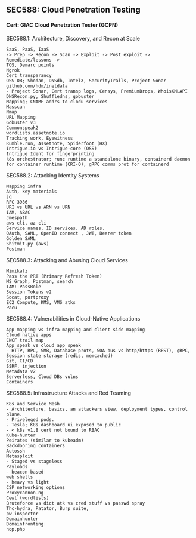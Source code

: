 ## SEC588: Cloud Penetration Testing

#### Cert: GIAC Cloud Penetration Tester (GCPN)

SEC588.1: Architecture, Discovery, and Recon at Scale
```
SaaS, PaaS, IaaS
-> Prep -> Recon -> Scan -> Exploit -> Post exploit -> Remediate/lessons ->
TOS, Demarc points
Ngrok
Cert transparancy
OSS DB; Shodan, DNSdb, IntelX, SecurityTrails, Project Sonar
github.com/hdm/inetdata
- Project Sonar, Cert transp logs, Censys, PremiumDrops, WhoisXMLAPI
DNSRecon.py, Shuffledns, gobuster
Mapping; CNAME addrs to clodu services
Masscan
Nmap
URL Mapping
Gobuster v3
Commonspeak2
wordlists.assetnote.io
Tracking work, Eyewitness
Rumble.run, Assetnote, Spiderfoot (HX)
Intrigue.io vs Intrigue-core (OSS)
Intrigue Ident for fingerprinting
k8s orchestrator; runc runtime a standalone binary, containerd daemon for container runtime (CRI-O), gRPC comms prot for containerd
```
SEC588.2: Attacking Identity Systems
```
Mapping infra
Auth, key materials
jq
RFC 3986
URI vs URL vs ARN vs URN
IAM, ABAC
Jmespath
aws cli, az cli
Service names, ID services, AD roles.
OAuth, SAML, OpenID connect , JWT, Bearer token
Golden SAML
Shitmit.py (aws)
Postman
```
SEC588.3: Attacking and Abusing Cloud Services
```
Mimikatz
Pass the PRT (Primary Refresh Token)
MS Graph, Postman, search
IAM: PassRole
Session Tokens v2
Socat, portproxy
EC2 Compute, KMS, VMS atks
Pacu
```
SEC588.4: Vulnerabilities in Cloud-Native Applications
```
App mapping vs infra mapping and client side mapping
Cloud native apps
CNCF trail map
App speak vs cloud app speak
- HTTP, RPC, SMB, Database prots, SOA bus vs http/https (REST), gRPC, Session state storage (redis, memcached)
Git, CI/CD
SSRF, injection
Metadata v2 
Serverless, Cloud DBs vulns
Containers
```
SEC588.5: Infrastructure Attacks and Red Teaming
```
K8s and Service Mesh
- Architecture, basics, an attackers view, deployment types, control plane.
- Priveleged pods.
- Tesla; K8s dashboard ui exposed to public 
- < k8s v1.8 cert not bound to RBAC
Kube-hunter
Peirates (similar to kubeadm)
Backdooring containers
Autossh
Metasploit
- Staged vs stageless
Payloads
- beacon based
web shells
- heavy vs light
CSP networking options
Proxycannon-ng
Cewl (wordlists)
Bruteforce vs dict atk vs cred stuff vs passwd spray
Thc-hydra, Patator, Burp suite, 
pw-inspector
Domainhunter
Domainfronting
hop.php
```
